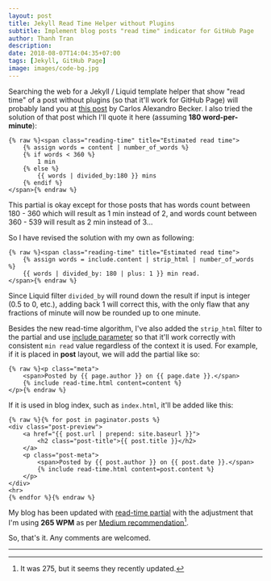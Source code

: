 ```yaml
---
layout: post
title: Jekyll Read Time Helper without Plugins
subtitle: Implement blog posts "read time" indicator for GitHub Page
author: Thanh Tran
description:
date: 2018-08-07T14:04:35+07:00
tags: [Jekyll, GitHub Page]
image: images/code-bg.jpg
---
```


Searching the web for a Jekyll / Liquid template helper that show "read time" of a post without plugins (so that it'll work for GitHub Page) will probably land you at [this post](https://carlosbecker.com/posts/jekyll-reading-time-without-plugins/) by Carlos Alexandro Becker. I also tried the solution of that post which I'll quote it here (assuming **180 word-per-minute**):

```liquid
{% raw %}<span class="reading-time" title="Estimated read time">
    {% assign words = content | number_of_words %}
    {% if words < 360 %}
        1 min
    {% else %}
        {{ words | divided_by:180 }} mins
    {% endif %}
</span>{% endraw %}
```

This partial is okay except for those posts that has words count between 180 - 360 which will result as 1 min instead of 2, and words count between 360 - 539 will result as 2 min instead of 3...

So I have revised the solution with my own as following:

```liquid
{% raw %}<span class="reading-time" title="Estimated read time">
    {% assign words = include.content | strip_html | number_of_words %}
    {{ words | divided_by: 180 | plus: 1 }} min read.
</span>{% endraw %}
```

Since Liquid filter `divided_by` will round down the result if input is integer (0.5 to 0, etc.), adding back 1 will correct this, with the only flaw that any fractions of minute will now be rounded up to one minute.

Besides the new read-time algorithm, I've also added the `strip_html` filter to the partial and use [include parameter](https://jekyllrb.com/docs/includes/#passing-parameters-to-includes) so that it'll work correctly with consistent `min read` value regardless of the context it is used. For example, if it is placed in **post** layout, we will add the partial like so:

```liquid
{% raw %}<p class="meta">
    <span>Posted by {{ page.author }} on {{ page.date }}.</span>
    {% include read-time.html content=content %}
</p>{% endraw %}
```

If it is used in blog index, such as `index.html`, it'll be added like this:

```liquid
{% raw %}{% for post in paginator.posts %}
<div class="post-preview">
    <a href="{{ post.url | prepend: site.baseurl }}">
        <h2 class="post-title">{{ post.title }}</h2>
    </a>
    <p class="post-meta">
        <span>Posted by {{ post.author }} on {{ post.date }}.</span>
        {% include read-time.html content=post.content %}
    </p>
</div>
<hr>
{% endfor %}{% endraw %}
```

My blog has been updated with [read-time partial](https://github.com/trongthanh/trongthanh.github.com/blob/master/_includes/read-time.html) with the adjustment that I'm using **265 WPM** as per [Medium recommendation](https://help.medium.com/hc/en-us/articles/214991667-Read-time)[^1].

So, that's it. Any comments are welcomed.

---
[^1]: It was 275, but it seems they recently updated.
